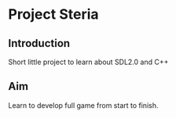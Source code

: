 # Project Steria

## Introduction
Short little project to learn about SDL2.0 and C++

## Aim
Learn to develop full game from start to finish.